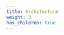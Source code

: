 ```yaml
---
title: Architecture
weight: 3
has_children: true
---
```


<!--
Copyright Amazon.com, Inc. or its affiliates. All Rights Reserved.
SPDX-License-Identifier: MIT-0
-->

